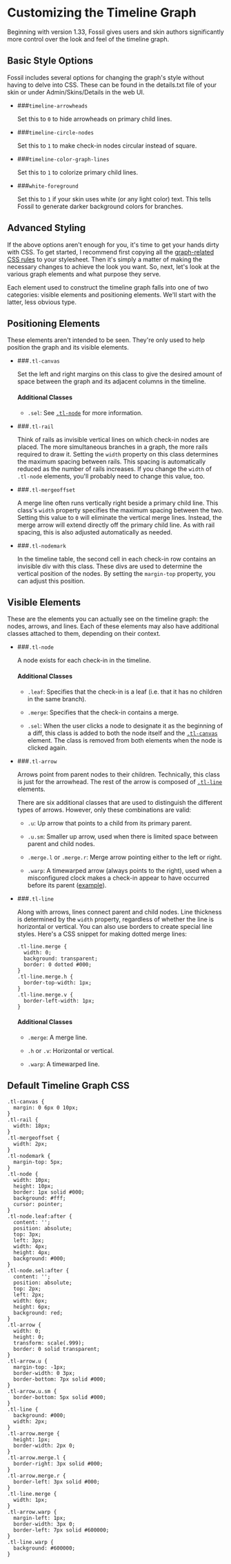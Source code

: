 # Customizing the Timeline Graph

Beginning with version 1.33, Fossil gives users and skin authors significantly
more control over the look and feel of the timeline graph.

## <a id="basic-style"></a>Basic Style Options

Fossil includes several options for changing the graph's style without having
to delve into CSS. These can be found in the details.txt file of your skin or
under Admin/Skins/Details in the web UI.

*   ###`timeline-arrowheads`

    Set this to `0` to hide arrowheads on primary child lines.

*   ###`timeline-circle-nodes`

    Set this to `1` to make check-in nodes circular instead of square.

*   ###`timeline-color-graph-lines`

    Set this to `1` to colorize primary child lines.

*   ###`white-foreground`

    Set this to `1` if your skin uses white (or any light color) text.
    This tells Fossil to generate darker background colors for branches.


## <a id="adv-style"></a>Advanced Styling

If the above options aren't enough for you, it's time to get your hands dirty
with CSS. To get started, I recommend first copying all the [graph-related CSS
rules](#default-css) to your stylesheet. Then it's simply a matter of making
the necessary changes to achieve the look you want. So, next, let's look at the
various graph elements and what purpose they serve.

Each element used to construct the timeline graph falls into one of two
categories: visible elements and positioning elements. We'll start with the
latter, less obvious type.

## <a id="pos-elems"></a>Positioning Elements

These elements aren't intended to be seen. They're only used to help position
the graph and its visible elements.

*   ###<a id="tl-canvas"></a>`.tl-canvas`

    Set the left and right margins on this class to give the desired amount
    of space between the graph and its adjacent columns in the timeline.

    #### Additional Classes

    * `.sel`: See [`.tl-node`](#tl-node) for more information.

*   ###<a id="tl-rail"></a>`.tl-rail`

    Think of rails as invisible vertical lines on which check-in nodes are
    placed. The more simultaneous branches in a graph, the more rails required
    to draw it. Setting the `width` property on this class determines the
    maximum spacing between rails. This spacing is automatically reduced as
    the number of rails increases. If you change the `width` of `.tl-node`
    elements, you'll probably need to change this value, too.

*   ###<a id="tl-mergeoffset"></a>`.tl-mergeoffset`

    A merge line often runs vertically right beside a primary child line. This
    class's `width` property specifies the maximum spacing between the two.
    Setting this value to `0` will eliminate the vertical merge lines.
    Instead, the merge arrow will extend directly off the primary child line.
    As with rail spacing, this is also adjusted automatically as needed.

*   ###<a id="tl-nodemark"></a>`.tl-nodemark`

    In the timeline table, the second cell in each check-in row contains an
    invisible div with this class. These divs are used to determine the
    vertical position of the nodes. By setting the `margin-top` property,
    you can adjust this position.

## <a id="vis-elems"></a>Visible Elements

These are the elements you can actually see on the timeline graph: the nodes,
arrows, and lines. Each of these elements may also have additional classes
attached to them, depending on their context.

*   ###<a id="tl-node"></a>`.tl-node`

    A node exists for each check-in in the timeline.

    #### Additional Classes

    *   `.leaf`: Specifies that the check-in is a leaf (i.e. that it has no
        children in the same branch).

    *   `.merge`: Specifies that the check-in contains a merge.

    *   `.sel`: When the user clicks a node to designate it as the beginning
        of a diff, this class is added to both the node itself and the
        [`.tl-canvas`](#tl-canvas) element. The class is removed from both
        elements when the node is clicked again.

*   ###<a id="tl-arrow"></a>`.tl-arrow`

    Arrows point from parent nodes to their children. Technically, this
    class is just for the arrowhead. The rest of the arrow is composed
    of [`.tl-line`](#tl-line) elements.

    There are six additional classes that are used to distinguish the different
    types of arrows. However, only these combinations are valid:

    *   `.u`: Up arrow that points to a child from its primary parent.

    *   `.u.sm`: Smaller up arrow, used when there is limited space between
        parent and child nodes.

    *   `.merge.l` or `.merge.r`: Merge arrow pointing either to the left or
        right.

    *   `.warp`: A timewarped arrow (always points to the right), used when a
        misconfigured clock makes a check-in appear to have occurred before its
        parent ([example](https://www.sqlite.org/src/timeline?c=2010-09-29&nd)).

*   ###<a id="tl-line"></a>`.tl-line`

    Along with arrows, lines connect parent and child nodes. Line thickness is
    determined by the `width` property, regardless of whether the line is
    horizontal or vertical. You can also use borders to create special line
    styles. Here's a CSS snippet for making dotted merge lines:

        .tl-line.merge {
          width: 0;
          background: transparent;
          border: 0 dotted #000;
        }
        .tl-line.merge.h {
          border-top-width: 1px;
        }
        .tl-line.merge.v {
          border-left-width: 1px;
        }

    #### Additional Classes

    *   `.merge`: A merge line.

    *   `.h` or `.v`: Horizontal or vertical.

    *   `.warp`: A timewarped line.


## <a id="default-css"></a>Default Timeline Graph CSS

    .tl-canvas {
      margin: 0 6px 0 10px;
    }
    .tl-rail {
      width: 18px;
    }
    .tl-mergeoffset {
      width: 2px;
    }
    .tl-nodemark {
      margin-top: 5px;
    }
    .tl-node {
      width: 10px;
      height: 10px;
      border: 1px solid #000;
      background: #fff;
      cursor: pointer;
    }
    .tl-node.leaf:after {
      content: '';
      position: absolute;
      top: 3px;
      left: 3px;
      width: 4px;
      height: 4px;
      background: #000;
    }
    .tl-node.sel:after {
      content: '';
      position: absolute;
      top: 2px;
      left: 2px;
      width: 6px;
      height: 6px;
      background: red;
    }
    .tl-arrow {
      width: 0;
      height: 0;
      transform: scale(.999);
      border: 0 solid transparent;
    }
    .tl-arrow.u {
      margin-top: -1px;
      border-width: 0 3px;
      border-bottom: 7px solid #000;
    }
    .tl-arrow.u.sm {
      border-bottom: 5px solid #000;
    }
    .tl-line {
      background: #000;
      width: 2px;
    }
    .tl-arrow.merge {
      height: 1px;
      border-width: 2px 0;
    }
    .tl-arrow.merge.l {
      border-right: 3px solid #000;
    }
    .tl-arrow.merge.r {
      border-left: 3px solid #000;
    }
    .tl-line.merge {
      width: 1px;
    }
    .tl-arrow.warp {
      margin-left: 1px;
      border-width: 3px 0;
      border-left: 7px solid #600000;
    }
    .tl-line.warp {
      background: #600000;
    }
